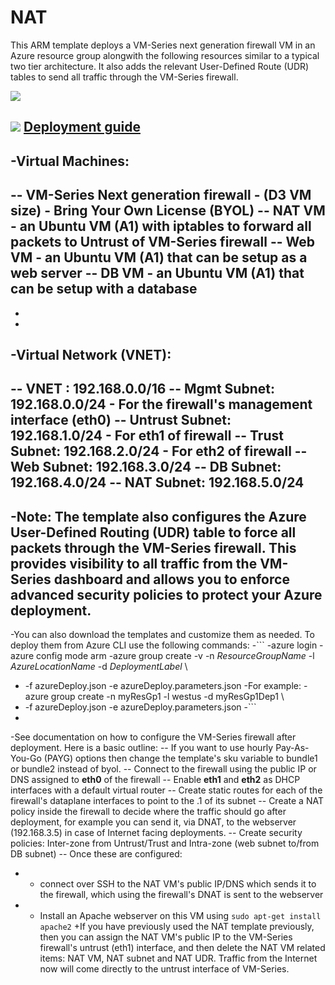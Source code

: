# NAT
This ARM template deploys a VM-Series next generation firewall VM in an Azure resource group alongwith the following resources similar to a typical two tier architecture. It also adds the relevant User-Defined Route (UDR) tables to send all traffic through the VM-Series firewall.
  
 [<img src="http://azuredeploy.net/deploybutton.png"/>](https://portal.azure.com/#create/Microsoft.Template/uri/https%3A%2F%2Fraw.githubusercontent.com%2FPaloAltoNetworks%2Fazure%2Fmaster%2Fvmseries-nat-webdb%2FazureDeploy.json)
 
  
 [<img src="https://camo.githubusercontent.com/536ab4f9bc823c2e0ce72fb610aafda57d8c6c12/687474703a2f2f61726d76697a2e696f2f76697375616c697a65627574746f6e2e706e67" data-canonical-src="http://armviz.io/visualizebutton.png" style="max-width:100%;">](http://armviz.io/#/?load=https%3A%2F%2Fraw.githubusercontent.com%2FPaloAltoNetworks%2Fazure%2Fmaster%2Fvmseries-nat-webdb%2FazureDeploy.json)
 [Deployment guide](https://github.com/PaloAltoNetworks/azure/blob/master/vmseries-nat-webdb/Azure_VM-Series_ARM_NAT_template_deployment_guide_v3.pdf)
 -
 -**Virtual Machines:**
 -
 -- VM-Series Next generation firewall - (D3 VM size) - Bring Your Own License (BYOL)
 -- NAT VM - an Ubuntu VM (A1) with iptables to forward all packets to Untrust of VM-Series firewall
 -- Web VM - an Ubuntu VM (A1) that can be setup as a web server
 -- DB VM - an Ubuntu VM (A1) that can be setup with a database
 -
 -
 -
 -**Virtual Network (VNET):**
 -
 -- VNET : 192.168.0.0/16
 -- Mgmt Subnet: 192.168.0.0/24 - For the firewall's management interface (eth0)
 -- Untrust Subnet: 192.168.1.0/24 - For eth1 of firewall
 -- Trust Subnet: 192.168.2.0/24 - For eth2 of firewall
 -- Web Subnet: 192.168.3.0/24
 -- DB Subnet: 192.168.4.0/24
 -- NAT Subnet: 192.168.5.0/24
 -
 -**Note:** The template also configures the Azure User-Defined Routing (UDR) table to force all packets through the VM-Series firewall. This provides visibility to all traffic from the VM-Series dashboard and allows you to enforce advanced security policies to protect your Azure deployment.
 -
 -You can also download the templates and customize them as needed. To deploy them from Azure CLI use the following commands:
 -```
 -azure login
 -azure config mode arm
 -azure group create -v -n <i>ResourceGroupName</i>  -l <i>AzureLocationName</i>  -d  <i>DeploymentLabel</i>  \
 -    -f azureDeploy.json  -e azureDeploy.parameters.json
 -For example:
 -azure group create  -n myResGp1  -l westus  -d myResGp1Dep1  \
 -    -f azureDeploy.json  -e azureDeploy.parameters.json
 -```
 -
 -See documentation on how to configure the VM-Series firewall after deployment. Here is a basic outline:
 -- If you want to use hourly Pay-As-You-Go (PAYG) options then change the template's sku variable to bundle1 or bundle2 instead of byol.
 -- Connect to the firewall using the public IP or DNS assigned to **eth0** of the firewall
 -- Enable **eth1** and **eth2** as DHCP interfaces with a default virtual router
 -- Create static routes for each of the firewall's dataplane interfaces to point to the .1 of its subnet
 -- Create a NAT policy inside the firewall to decide where the traffic should go after deployment, for example you can send it, via DNAT, to the webserver (192.168.3.5) in case of Internet facing deployments.
 -- Create security policies: Inter-zone from Untrust/Trust and Intra-zone (web subnet to/from DB subnet)
 -- Once these are configured:
 -    - connect over SSH to the NAT VM's public IP/DNS which sends it to the firewall, which using the firewall's DNAT is sent to the webserver
 -    - Install an Apache webserver on this VM using  `sudo apt-get install apache2`
 +If you have previously used the NAT template previously, then you can assign the NAT VM's public IP to the VM-Series firewall's untrust (eth1) interface, and then delete the NAT VM related items: NAT VM, NAT subnet and NAT UDR. Traffic from the Internet now will come directly to the untrust interface of VM-Series.

